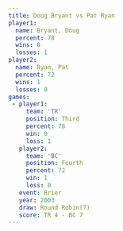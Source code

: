 ```yaml
---
title: Doug Bryant vs Pat Ryan
player1:            
  name: Bryant, Doug
  percent: 78       
  wins: 0           
  losses: 1         
player2:            
  name: Ryan, Pat   
  percent: 72       
  wins: 1           
  losses: 0         
games:
 - player1:         
     team: 'TR'     
     position: Third
     percent: 78    
     win: 0         
     loss: 1        
   player2:          
     team: 'BC'      
     position: Fourth
     percent: 72     
     win: 1          
     loss: 0         
   event: Brier        
   year: 2003          
   draw: Round Robin(7)
   score: TR 4 - BC 7  
---
```

